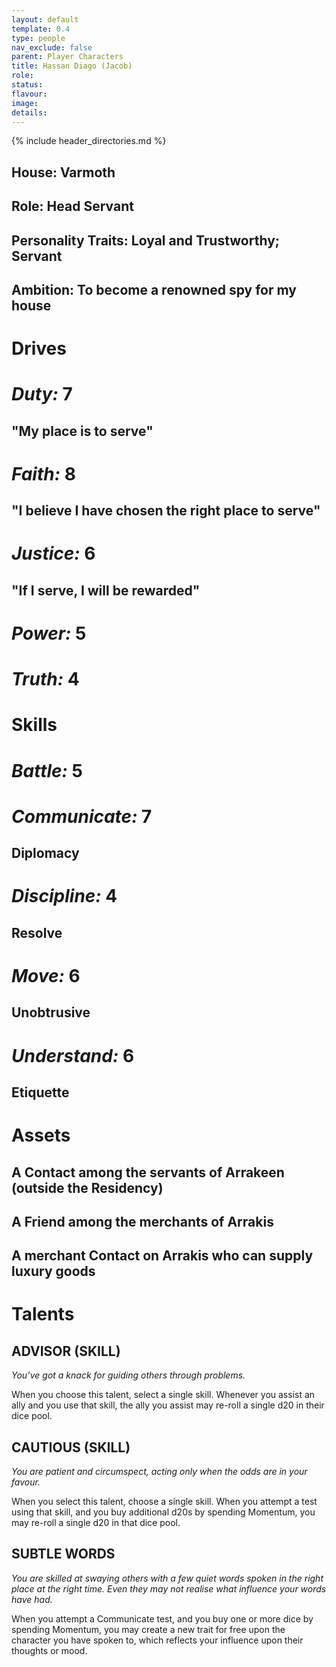 ```yaml
---
layout: default
template: 0.4
type: people
nav_exclude: false
parent: Player Characters
title: Hassan Diago (Jacob)
role:
status:
flavour:
image:
details:
---
```

{% include header_directories.md %}  
## **House:** Varmoth 
## **Role:** Head Servant  
## **Personality Traits:** Loyal and Trustworthy; Servant  
## **Ambition:** To become a renowned spy for my house  

# **Drives**   
# ***Duty:*** 7  
## **"My place is to serve"**  
# ***Faith:*** 8  
## **"I believe I have chosen the right place to serve"**  
# ***Justice:*** 6  
## **"If I serve, I will be rewarded"**  
# ***Power:*** 5   
# ***Truth:*** 4  

# **Skills**  
# ***Battle:*** 5  
# ***Communicate:*** 7  
## **Diplomacy**  
# ***Discipline:*** 4  
## **Resolve**  
# ***Move:*** 6  
## **Unobtrusive**  
# ***Understand:*** 6  
## **Etiquette**  
# **Assets**  
## **A Contact among the servants of Arrakeen (outside the Residency)**  
## **A Friend among the merchants of Arrakis**  
## **A merchant Contact on Arrakis who can supply luxury goods**  

# **Talents**  

## **ADVISOR (SKILL)**  
*You’ve got a knack for guiding others through problems.*  

When you choose this talent, select a single skill. Whenever you assist an ally and you use that skill, the ally you
assist may re-roll a single d20 in their dice pool.  
## **CAUTIOUS (SKILL)**  
*You are patient and circumspect, acting only when the
odds are in your favour.*  

When you select this talent, choose a single skill. When
you attempt a test using that skill, and you buy additional d20s by spending Momentum, you may re-roll a
single d20 in that dice pool.  

## **SUBTLE WORDS**  
*You are skilled at swaying others with a few quiet words
spoken in the right place at the right time. Even they
may not realise what influence your words have had.*  

When you attempt a Communicate test, and you buy
one or more dice by spending Momentum, you may
create a new trait for free upon the character you have
spoken to, which reflects your influence upon their
thoughts or mood.  







